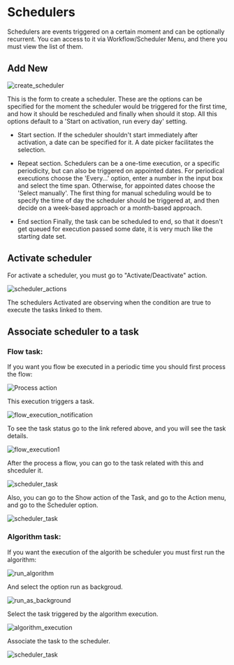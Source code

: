 # Schedulers

Schedulers are events triggered on a certain moment and can be optionally recurrent. You can access to it via Workflow/Scheduler Menu, and there you must view the list of them.

## Add New

![create_scheduler](https://user-images.githubusercontent.com/30662690/63461909-aa36d680-c427-11e9-88ea-72f87fdb9a59.png)

This is the form to create a scheduler. These are the options can be specified for the moment the scheduler would be triggered for the first time, and how it should be rescheduled and finally when should it stop. All this options default to a 'Start on activation, run every day' setting.

- Start section.
  If the scheduler shouldn't start immediately after activation, a date can be specified for it. A date picker facilitates the selection.

- Repeat section.
  Schedulers can be a one-time execution, or a specific periodicity, but can also be triggered on appointed dates.
  For periodical executions choose the 'Every...' option, enter a number in the input box and select the time span.
  Otherwise, for appointed dates choose the 'Select manually'. The first thing for manual scheduling would be to specify the time of day the scheduler should be triggered at, and then decide on a week-based approach or a month-based approach.

- End section
  Finally, the task can be scheduled to end, so that it doesn't get queued for execution passed some date, it is very much like the starting date set.

## Activate scheduler

For activate a scheduler, you must go to "Activate/Deactivate" action.

![scheduler_actions](https://user-images.githubusercontent.com/30662690/63527451-20dadf00-c4cf-11e9-8d68-95e82a7b6cb3.png)

The schedulers Activated are observing when the condition are true to execute the tasks linked to them.

## Associate scheduler to a task

### Flow task:

If you want you flow be executed in a periodic time you should first process the flow:

![Process action](https://user-images.githubusercontent.com/30662690/63529314-79f84200-c4d2-11e9-9821-b55dcc7eed54.png)

This execution triggers a task.

![flow_execution_notification](https://user-images.githubusercontent.com/30662690/63531246-1f60e500-c4d6-11e9-8a89-290e75a48a7c.png)

To see the task status go to the link refered above, and you will see the task details.

![flow_execution1](https://user-images.githubusercontent.com/30662690/63531575-cd6c8f00-c4d6-11e9-9696-4428aefc922c.png)

After the process a flow, you can go to the task related with this and shceduler it.

![scheduler_task](https://user-images.githubusercontent.com/30662690/63531933-9cd92500-c4d7-11e9-9cc6-8d2fb9546f42.png)

Also, you can go to the Show action of the Task, and go to the Action menu, and go to the Scheduler option.

![scheduler_task](https://user-images.githubusercontent.com/30662690/63532319-6bad2480-c4d8-11e9-81aa-61200b0046dd.png)


### Algorithm task:

If you want the execution of the algorith be scheduler you must first run the algorithm:

![run_algorithm](https://user-images.githubusercontent.com/30662690/63537430-b8e2c380-c4e3-11e9-9996-f36a51dc7c9a.png)

And select the option run as backgroud.

![run_as_background](https://user-images.githubusercontent.com/30662690/63537813-a61cbe80-c4e4-11e9-9813-9e77d5f26d72.png)

Select the task triggered by the algorithm execution.

![algorithm_execution](https://user-images.githubusercontent.com/30662690/63538036-11669080-c4e5-11e9-9e50-45c754a1a374.png)

Associate the task to the scheduler.

![scheduler_task](https://user-images.githubusercontent.com/30662690/63531933-9cd92500-c4d7-11e9-9cc6-8d2fb9546f42.png)



